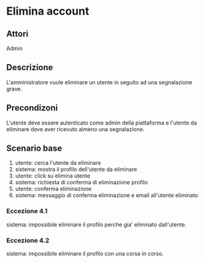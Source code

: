 # Elimina account

## Attori
Admin

## Descrizione
L'amministratore vuole eliminare un utente in seguito ad una segnalazione grave.

## Precondizoni
L'utente deve essere autenticato come admin della piattaforma e l'utente da eliminare deve aver ricevuto almeno una segnalazione.

## Scenario base
1) utente: cerca l'utente da eliminare
2) sistema: mostra il profilo dell'utente da eliminare
3) utente: click su elimina utente
4) sistema: richiesta di conferma di eliminazione profilo
5) utente: conferma eliminazione
6) sistema: messaggio di conferma eliminazione e email all'utente eliminato


### Eccezione 4.1
sistema: impossibile eliminare il profilo perche gia' eliminato dall'utente.

### Eccezione 4.2
sistema: impossibile eliminare il profilo con una corsa in corso.





